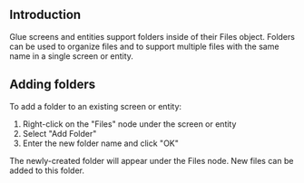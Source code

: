 ## Introduction

Glue screens and entities support folders inside of their Files object. Folders can be used to organize files and to support multiple files with the same name in a single screen or entity.

## Adding folders

To add a folder to an existing screen or entity:

1.  Right-click on the "Files" node under the screen or entity
2.  Select "Add Folder"
3.  Enter the new folder name and click "OK"

The newly-created folder will appear under the Files node. New files can be added to this folder.
